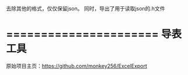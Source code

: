 

去除其他的格式，仅仅保留json。
同时，导出了用于读取json的.h文件

======================
导表工具
======================
原始项目主页：https://github.com/monkey256/ExcelExport
